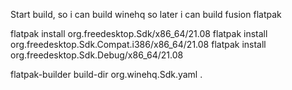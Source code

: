 Start build, so i can build winehq so later i can build fusion flatpak

flatpak install org.freedesktop.Sdk/x86_64/21.08
flatpak install org.freedesktop.Sdk.Compat.i386/x86_64/21.08
flatpak install org.freedesktop.Sdk.Debug/x86_64/21.08

flatpak-builder build-dir org.winehq.Sdk.yaml .

